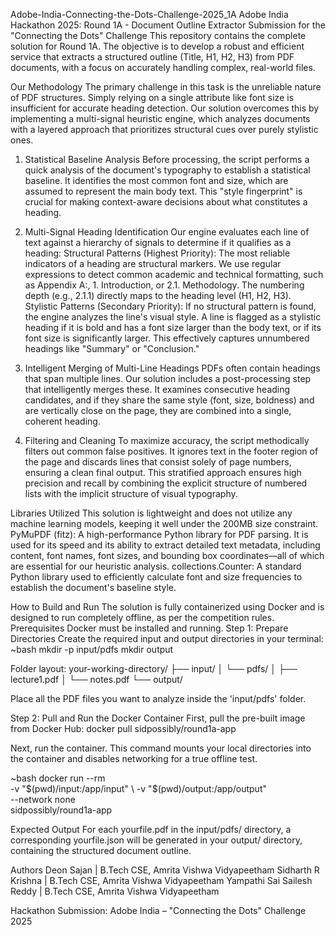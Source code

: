 Adobe-India-Connecting-the-Dots-Challenge-2025_1A
Adobe India Hackathon 2025: Round 1A - Document Outline Extractor
Submission for the "Connecting the Dots" Challenge
This repository contains the complete solution for Round 1A. The objective is to develop a robust and efficient service that extracts a structured outline (Title, H1, H2, H3) from PDF documents, with a focus on accurately handling complex, real-world files.

Our Methodology
The primary challenge in this task is the unreliable nature of PDF structures. Simply relying on a single attribute like font size is insufficient for accurate heading detection. Our solution overcomes this by implementing a multi-signal heuristic engine, which analyzes documents with a layered approach that prioritizes structural cues over purely stylistic ones.

1. Statistical Baseline Analysis
Before processing, the script performs a quick analysis of the document's typography to establish a statistical baseline. It identifies the most common font and size, which are assumed to represent the main body text. This "style fingerprint" is crucial for making context-aware decisions about what constitutes a heading.

2. Multi-Signal Heading Identification
Our engine evaluates each line of text against a hierarchy of signals to determine if it qualifies as a heading:
Structural Patterns (Highest Priority): The most reliable indicators of a heading are structural markers. We use regular expressions to detect common academic and technical formatting, such as Appendix A:, 1. Introduction, or 2.1. Methodology. The numbering depth (e.g., 2.1.1) directly maps to the heading level (H1, H2, H3).
Stylistic Patterns (Secondary Priority): If no structural pattern is found, the engine analyzes the line's visual style. A line is flagged as a stylistic heading if it is bold and has a font size larger than the body text, or if its font size is significantly larger. This effectively captures unnumbered headings like "Summary" or "Conclusion."

3. Intelligent Merging of Multi-Line Headings
PDFs often contain headings that span multiple lines. Our solution includes a post-processing step that intelligently merges these. It examines consecutive heading candidates, and if they share the same style (font, size, boldness) and are vertically close on the page, they are combined into a single, coherent heading.

4. Filtering and Cleaning
To maximize accuracy, the script methodically filters out common false positives. It ignores text in the footer region of the page and discards lines that consist solely of page numbers, ensuring a clean final output.
This stratified approach ensures high precision and recall by combining the explicit structure of numbered lists with the implicit structure of visual typography.

Libraries Utilized
This solution is lightweight and does not utilize any machine learning models, keeping it well under the 200MB size constraint.
PyMuPDF (fitz): A high-performance Python library for PDF parsing. It is used for its speed and its ability to extract detailed text metadata, including content, font names, font sizes, and bounding box coordinates—all of which are essential for our heuristic analysis.
collections.Counter: A standard Python library used to efficiently calculate font and size frequencies to establish the document's baseline style.

How to Build and Run
The solution is fully containerized using Docker and is designed to run completely offline, as per the competition rules.
Prerequisites
Docker must be installed and running.
Step 1: Prepare Directories
Create the required input and output directories in your terminal:
~bash 
mkdir -p input/pdfs
	mkdir output


Folder layout:
your-working-directory/
├── input/
│   └── pdfs/
│       ├── lecture1.pdf
│       └── notes.pdf
└── output/

Place all the PDF files you want to analyze inside the 'input/pdfs' folder.

Step 2: Pull and Run the Docker Container
First, pull the pre-built image from Docker Hub:
docker pull sidpossibly/round1a-app


Next, run the container. This command mounts your local directories into the container and disables networking for a true offline test.

~bash 
docker run --rm \
 	 -v "$(pwd)/input:/app/input" \
 	 -v "$(pwd)/output:/app/output" \
 	 --network none \
 	 sidpossibly/round1a-app


Expected Output
For each yourfile.pdf in the input/pdfs/ directory, a corresponding yourfile.json will be generated in your output/ directory, containing the structured document outline.

Authors
Deon Sajan 				| B.Tech CSE, Amrita Vishwa Vidyapeetham
Sidharth R Krishna 			| B.Tech CSE, Amrita Vishwa Vidyapeetham
Yampathi Sai Sailesh Reddy 	| B.Tech CSE, Amrita Vishwa Vidyapeetham

Hackathon Submission: Adobe India – "Connecting the Dots" Challenge 2025

